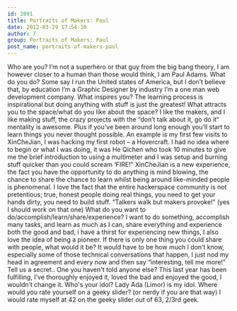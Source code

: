 ```yaml
---
id: 2891
title: Portraits of Makers: Paul
date: 2012-03-29 17:54:10
author: 7
group: Portraits of Makers: Paul
post_name: portraits-of-makers-paul
---
```


Who are you? I’m not a superhero or that guy from the big bang theory, I am however closer to a human than those would think, I am Paul Adams. What do you do? Some say I run the United states of America, but I don’t believe that, by education I’m a Graphic Designer by industry I’m a one man web development company. What inspires you? The learning process is inspirational but doing anything with stuff is just the greatest! What attracts you to the space/what do you like about the space? I like the makers, and I like making stuff, the crazy projects with the “don’t talk about it, go do it“ mentality is awesome. Plus if you’ve been around long enough you’ll start to learn things you never thought possible. An example is my first few visits to XinCheJian, I was hacking my first robot – a Hovercraft. I had no idea where to begin or what I was doing, it was He Qichen who took 10 minutes to give me the brief introduction to using a multimeter and I was setup and burning stuff quicker than you could scream ‘FIRE!” XinCheJian is a new experience, the fact you have the opportunity to do anything is mind blowing, the chance to share the chance to learn whilst being around like-minded people is phenomenal. I love the fact that the entire hackerspace community is not pretentious; true, honest people doing real things, you need to get your hands dirty, you need to build stuff. “Talkers walk but makers provoke!” (yes I should work on that one) What do you want to do/accomplish/learn/share/experience? I want to do something, accomplish many tasks, and learn as much as I can, share everything and experience both the good and bad, i have a thirst for experiencing new things, I also love the idea of being a pioneer. If there is only one thing you could share with people, what would it be? It would have to be how much I don’t know, especially some of those technical conversations that happen, I just nod my head in agreement and every now and then say “interesting, tell me more!” Tell us a secret.. One you haven't told anyone else? This last year has been fulfilling, I’ve thoroughly enjoyed it, loved the bad and enjoyed the good, I wouldn’t change it. Who's your idol? Lady Ada (Limor) is my idol. Where would you rate yourself on a geeky slider? (or nerdy if you are that way) I would rate myself at 42 on the geeky slider out of 63, 2/3rd geek.